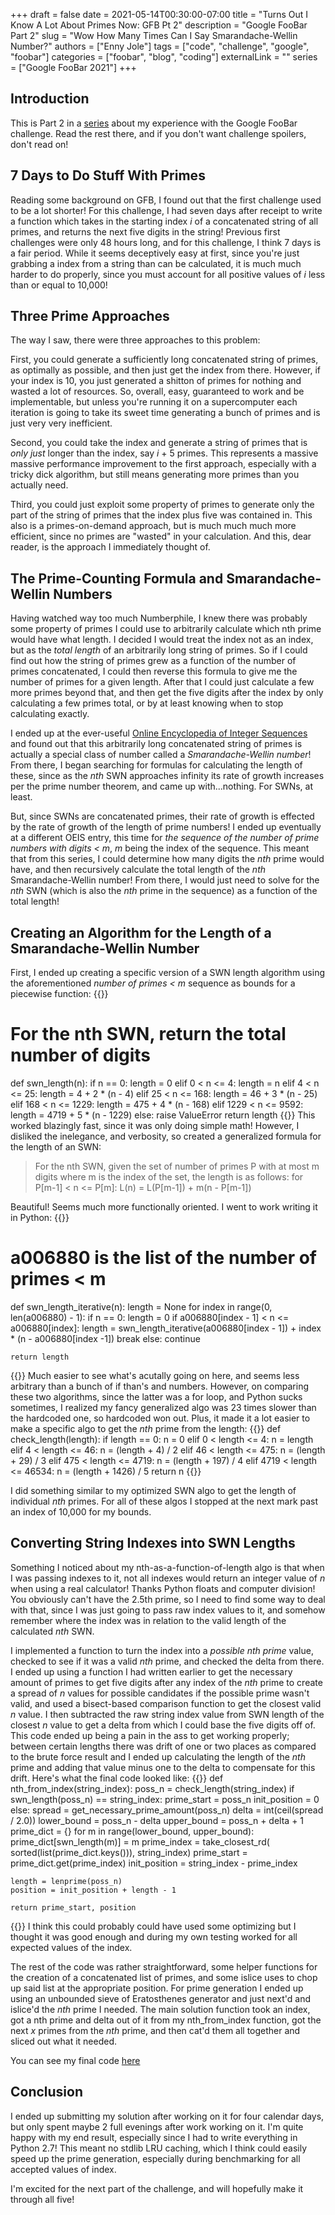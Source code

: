 +++
draft = false
date = 2021-05-14T00:30:00-07:00
title = "Turns Out I Know A Lot About Primes Now: GFB Pt 2"
description = "Google FooBar Part 2"
slug = "Wow How Many Times Can I Say Smarandache-Wellin Number?"
authors = ["Enny Jole"]
tags = ["code", "challenge", "google", "foobar"]
categories = ["foobar", "blog", "coding"]
externalLink = ""
series = ["Google FooBar 2021"]
+++
## Introduction

This is Part 2 in a [series](https://engjole.net/categories/foobar) about my experience with the Google FooBar challenge. Read the rest there, and if you don't want challenge spoilers, don't read on!

## 7 Days to Do Stuff With Primes

Reading some background on GFB, I found out that the first challenge used to be a lot shorter! For this challenge, I had seven days after receipt to write a function which takes in the starting index _i_ of a concatenated string of all primes, and returns the next five digits in the string! Previous first challenges were only 48 hours long, and for this challenge, I think 7 days is a fair period. While it seems deceptively easy at first, since you're just grabbing a index from a string than can be calculated, it is much much harder to do properly, since you must account for all positive values of _i_ less than or equal to 10,000!

## Three Prime Approaches

The way I saw, there were three approaches to this problem:

First, you could generate a sufficiently long concatenated string of primes, as optimally as possible, and then just get the index from there. However, if your index is 10, you just generated a shitton of primes for nothing and wasted a lot of resources. So, overall, easy, guaranteed to work and be implementable, but unless you're running it on a supercomputer each iteration is going to take its sweet time generating a bunch of primes and is just very very inefficient.

Second, you could take the index and generate a string of primes that is _only just_ longer than the index, say _i_ + 5 primes. This represents a massive massive performance improvement to the first approach, especially with a tricky dick algorithm, but still means generating more primes than you actually need.

Third, you could just exploit some property of primes to generate only the part of the string of primes that the index plus five was contained in. This also is a primes-on-demand approach, but is much much much more efficient, since no primes are "wasted" in your calculation. And this, dear reader, is the approach I immediately thought of.

## The Prime-Counting Formula and Smarandache-Wellin Numbers

Having watched way too much Numberphile, I knew there was probably some property of primes I could use to arbitrarily calculate which nth prime would have what length. I decided I would treat the index not as an index, but as the _total length_ of an arbitrarily long string of primes. So if I could find out  how the string of primes grew as a function of the number of primes concatenated, I could then reverse this formula to give me the number of primes for a given length. After that I could just calculate a few more primes beyond that, and then get the five digits after the index by only calculating a few primes total, or by at least knowing when to stop calculating exactly.

I ended up at the ever-useful [Online Encyclopedia of Integer Sequences](https://oeis.org) and found out that this arbitrarily long concatenated string of primes is actually a special class of number called a _Smarandache-Wellin number_! From there, I began searching for formulas for calculating the length of these, since as the _nth_ SWN approaches infinity its rate of growth increases per the prime number theorem, and came up with...nothing. For SWNs, at least.

But, since SWNs are concatenated primes, their rate of growth is effected by the rate of growth of the length of prime numbers! I ended up eventually at a different OEIS entry, this time for _the sequence of the number of prime numbers with digits < m_, _m_ being the index of the sequence. This meant that from this series, I could determine how many digits the _nth_ prime would have, and then recursively calculate the total length of the _nth_ Smarandache-Wellin number! From there, I would just need to solve for the _nth_ SWN (which is also the _nth_ prime in the sequence) as a function of the total length!

## Creating an Algorithm for the Length of a Smarandache-Wellin Number

First, I ended up creating a specific version of a SWN length algorithm using the aforementioned _number of primes < m_ sequence as bounds for a piecewise function:
{{<highlight py>}}
# For the nth SWN, return the total number of digits
def swn_length(n):
    if n == 0:
        length = 0
    elif 0 < n <= 4:
        length = n
    elif 4 < n <= 25:
    <!-- markdownlint-disable-next-line -->
        length = 4 + 2 * (n - 4)
    elif 25 < n <= 168:
    <!-- markdownlint-disable-next-line -->
        length = 46 + 3 * (n - 25)
    elif 168 < n <= 1229:
    <!-- markdownlint-disable-next-line -->
        length = 475 + 4 * (n - 168)
    elif 1229 < n <= 9592:
    <!-- markdownlint-disable-next-line -->
        length = 4719 + 5 * (n - 1229)
    else:
        raise ValueError
    return length
{{</highlight>}}
This worked blazingly fast, since it was only doing simple math! However, I disliked the inelegance, and verbosity, so created a generalized formula for the length of an SWN:

> For the nth SWN, given the set of number of primes P with at most m digits where m is the index of the set, the length is as follows:
> for P[m-1] < n <= P[m]:
> L(n) = L(P[m-1]) + m(n - P[m-1])

Beautiful! Seems much more functionally oriented. I went to work writing it in Python:
{{<highlight py>}}
# a006880 is the list of the number of primes < m
def swn_length_iterative(n):
    length = None
    for index in range(0, len(a006880) - 1):
        if n == 0:
            length = 0
        if a006880[index - 1] < n <= a006880[index]:
            length = swn_length_iterative(a006880[index - 1]) + index * (n - a006880[index -1])
            break
        else:
            continue

    return length
{{</highlight>}}
Much easier to see what's acutally going on here, and seems less arbitrary than a bunch of if than's and numbers. However, on comparing these two algorithms, since the latter was a for loop, and Python sucks sometimes, I realized my fancy generalized algo was 23 times slower than the hardcoded one, so hardcoded won out. Plus, it made it a lot easier to make a specific algo to get the _nth_ prime from the length:
{{<highlight py>}}
def check_length(length):
    if length == 0:
        n = 0
    elif 0 < length <= 4:
        n = length
    elif 4 < length <= 46:
        n = (length + 4) / 2
    elif 46 < length <= 475:
        n = (length + 29) / 3
    elif 475 < length <= 4719:
        n = (length + 197) / 4
    elif 4719 < length <= 46534:
        n = (length + 1426) / 5
    return n
{{</highlight>}}

I did something similar to my optimized SWN algo to get the length of individual _nth_ primes. For all of these algos I stopped at the next mark past an index of 10,000 for my bounds.

## Converting String Indexes into SWN Lengths

Something I noticed about my nth-as-a-function-of-length algo is that when I was passing indexes to it, not all indexes would return an integer value of _n_ when using a real calculator! Thanks Python floats and computer division! You obviously can't have the 2.5th prime, so I need to find some way to deal with that, since I was just going to pass raw index values to it, and somehow remember where the index was in relation to the valid length of the calculated _nth_ SWN.

I implemented a function to turn the index into a _possible nth prime_ value, checked to see if it was a valid _nth_ prime, and checked the delta from there. I ended up using a function I had written earlier to get the necessary amount of primes to get five digits after any index of the _nth_ prime to create a spread of _n_ values for possible candidates if the possible prime wasn't valid, and used a bisect-based comparison function to get the closest valid _n_ value. I then subtracted the raw string index value from SWN length of the closest _n_ value to get a delta from which I could base the five digits off of. This code ended up being a pain in the ass to get working properly; between certain lengths there was drift of one or two places as compared to the brute force result and I ended up calculating the length of the _nth_ prime and adding that value minus one to the delta to compensate for this drift. Here's what the final code looked like:
{{<highlight py>}}
def nth_from_index(string_index):
    poss_n = check_length(string_index)
    if swn_length(poss_n) == string_index:
        prime_start = poss_n
        init_position = 0
    else:
        spread = get_necessary_prime_amount(poss_n)
        delta = int(ceil(spread / 2.0))
        lower_bound = poss_n - delta
        upper_bound = poss_n + delta + 1
        prime_dict = {}
        for m in range(lower_bound, upper_bound):
            prime_dict[swn_length(m)] = m
        prime_index = take_closest_rd(
            sorted(list(prime_dict.keys())), string_index)
        prime_start = prime_dict.get(prime_index)
        init_position = string_index - prime_index

    length = lenprime(poss_n)
    position = init_position + length - 1

    return prime_start, position
{{</highlight>}}
I think this could probably could have used some optimizing but I thought it was good enough and during my own testing worked for all expected values of the index.

The rest of the code was rather straightforward, some helper functions for the creation of a concatenated list of primes, and some islice uses to chop up said list at the appropriate position. For prime generation I ended up using an unbounded sieve of Eratosthenes generator and just next'd and islice'd the _nth_ prime I needed. The main solution function took an index, got a nth prime and delta out of it from my nth_from_index function, got the next _x_ primes from the _nth_ prime, and then cat'd them all together and sliced out what it needed.

You can see my final code [here](https://github.com/ENG-Jole/foobar.withgoogle/blob/main/re-id/solution.py)

## Conclusion

I ended up submitting my solution after working on it for four calendar days, but only spent maybe 2 full evenings after work working on it. I'm quite happy with my end result, especially since I had to write everything in Python 2.7! This meant no stdlib LRU caching, which I think could easily speed up the prime generation, especially during benchmarking for all accepted values of index.

I'm excited for the next part of the challenge, and will hopefully make it through all five!
